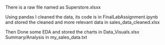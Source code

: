 There is a raw file named as Superstore.xlsxx

Using pandas I cleaned the data, its code is in FinalLabAssignment.ipynb and stored the cleaned and more relevant data in sales_data_cleaned.xlsx

Then Done some EDA and stored the charts in Data_Visuals.xlsx
Summary/Analysis in my_sales_data.txt

